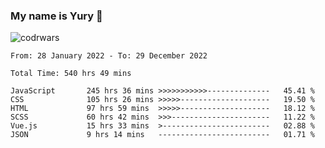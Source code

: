 ### My name is Yury 👋 
![codrwars](https://www.codewars.com/users/litury/badges/micro) 


<!--START_SECTION:waka-->

```text
From: 28 January 2022 - To: 29 December 2022

Total Time: 540 hrs 49 mins

JavaScript       245 hrs 36 mins >>>>>>>>>>>--------------   45.41 %
CSS              105 hrs 26 mins >>>>>--------------------   19.50 %
HTML             97 hrs 59 mins  >>>>>--------------------   18.12 %
SCSS             60 hrs 42 mins  >>>----------------------   11.22 %
Vue.js           15 hrs 33 mins  >------------------------   02.88 %
JSON             9 hrs 14 mins   -------------------------   01.71 %
```

<!--END_SECTION:waka-->


